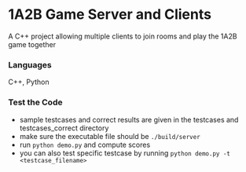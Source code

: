 # 1A2B Game Server and Clients
A C++ project allowing multiple clients to join rooms and play the 1A2B game together

### Languages
C++, Python

### Test the Code
- sample testcases and correct results are given in the testcases and testcases_correct directory
- make sure the executable file should be `./build/server`
- run `python demo.py` and compute scores
- you can also test specific testcase by running `python demo.py -t <testcase_filename>`
